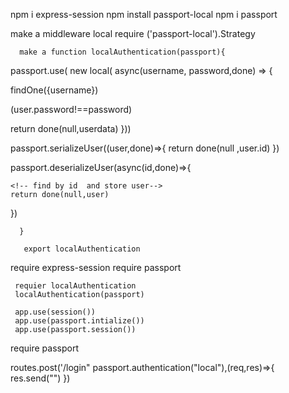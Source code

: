 <!-- Terminal   -->

npm i express-session
npm install passport-local
npm i passport

<!-- middleware page -->

make a middleware
local require ('passport-local').Strategy

      make a function localAuthentication(passport){

passport.use( new local( async(username, password,done) => {

<!-- req model -->

findOne({username})

  <!-- store userdata -->

<!-- if user not exists -->
<!-- return done(null,false) -->

<!--if user exists but password wrong  -->   (user.password!==password)
<!-- return done(null,false) -->

return done(null,userdata)
}))

<!-- session -->

passport.serializeUser((user,done)=>{
return done(null ,user.id)
})

passport.deserializeUser(async(id,done)=>{

    <!-- find by id  and store user-->
    return done(null,user)

})

      }

       export localAuthentication

<!-- index.js page -->

require express-session
require passport

     requier localAuthentication
     localAuthentication(passport)

     app.use(session())
     app.use(passport.intialize())
     app.use(passport.session())

<!-- Routes -->

require passport

routes.post('/login" passport.authentication("local"),(req,res)=>{
res.send("")
})
